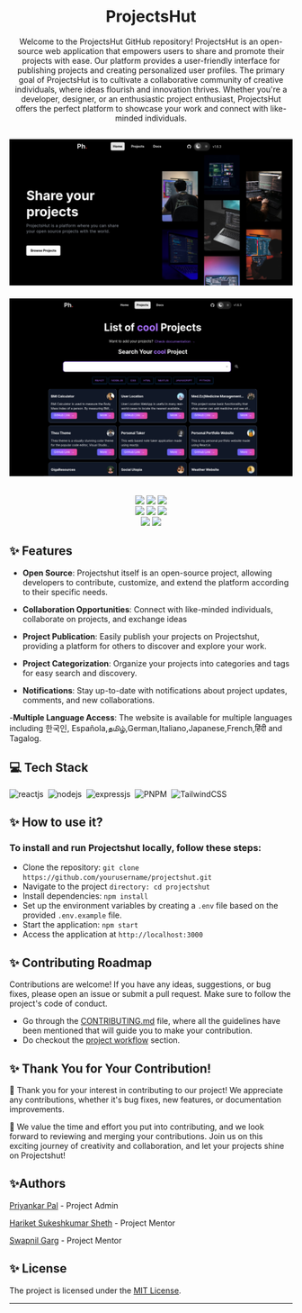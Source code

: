 
<h1 align=center> ProjectsHut </h1>

<p align=center>
Welcome to the ProjectsHut GitHub repository! ProjectsHut is an open-source web application that empowers users to share and promote their projects with ease. Our platform provides a user-friendly interface for publishing projects and creating personalized user profiles. The primary goal of ProjectsHut is to cultivate a collaborative community of creative individuals, where ideas flourish and innovation thrives. Whether you're a developer, designer, or an enthusiastic project enthusiast, ProjectsHut offers the perfect platform to showcase your work and connect with like-minded individuals.  </p>

![projectshut](p1.png)
-----
![projectshut](p2.png)


<div align="center">
  <br>
  <img src="https://img.shields.io/github/repo-size/priyankarpal/ProjectsHut-api.svg?style=for-the-badge&logo=appveyor" />
  <img src="https://img.shields.io/github/issues/priyankarpal/ProjectsHut-api.svg?style=for-the-badge&logo=appveyor" />
  <img src="https://img.shields.io/github/issues-closed-raw/priyankarpal/ProjectsHut-api.svg?style=for-the-badge&logo=appveyor" />
  <br>
  <img src="https://img.shields.io/github/forks/priyankarpal/ProjectsHut-api.svg?style=for-the-badge&logo=appveyor" />
  <img src="https://img.shields.io/github/issues-pr/priyankarpal/ProjectsHut-api.svg?style=for-the-badge&logo=appveyor" />
  <img src="https://img.shields.io/github/issues-pr-closed-raw/priyankarpal/ProjectsHut.svg?style=for-the-badge&logo=appveyor" />
  <br>
  <img src="https://img.shields.io/github/stars/priyankarpal/ProjectsHut-api.svg?style=for-the-badge&logo=appveyor" />
  <img src="https://img.shields.io/github/last-commit/priyankarpal/ProjectsHut-api.svg?style=for-the-badge&logo=appveyor" />
</div>


## ✨ Features

- **Open Source**: Projectshut itself is an open-source project, allowing developers to contribute, customize, and extend the platform according to their specific needs.

- **Collaboration Opportunities**: Connect with like-minded individuals, collaborate on projects, and exchange ideas

- **Project Publication**: Easily publish your projects on Projectshut, providing a platform for others to discover and explore your work.

- **Project Categorization**: Organize your projects into categories and tags for easy search and discovery. 

- **Notifications**: Stay up-to-date with notifications about project updates, comments, and new collaborations.

-**Multiple Language Access**: The website is available for multiple languages including 한국인, Española,தமிழ்,German,Italiano,Japanese,French,हिंदी and Tagalog.


## 💻 Tech Stack 

  ![reactjs](https://img.shields.io/badge/React-20232A?style=for-the-badge&logo=react&logoColor=61DAFB)&nbsp;
  ![nodejs](https://img.shields.io/badge/Node.js-43853D?style=for-the-badge&logo=node.js&logoColor=white)&nbsp;
  ![expressjs](https://img.shields.io/badge/Express.js-000000?style=for-the-badge&logo=express&logoColor=white)&nbsp;
  ![PNPM](https://img.shields.io/badge/pnpm-%234a4a4a.svg?style=for-the-badge&logo=pnpm&logoColor=f69220)&nbsp;
  ![TailwindCSS](https://img.shields.io/badge/tailwindcss-%2338B2AC.svg?style=for-the-badge&logo=tailwind-css&logoColor=white)&nbsp;


## ✨ How to use it? 

### To install and run Projectshut locally, follow these steps:

- Clone the repository: `git clone https://github.com/yourusername/projectshut.git`
- Navigate to the project `directory: cd projectshut`
- Install dependencies: `npm install`
- Set up the environment variables by creating a `.env` file based on the provided `.env.example` file.
- Start the application: `npm start`
- Access the application at `http://localhost:3000`


## ✨ Contributing Roadmap

Contributions are welcome! If you have any ideas, suggestions, or bug fixes, please open an issue or submit a pull request. Make sure to follow the project's code of conduct.

 - Go through the [CONTRIBUTING.md](https://github.com/poorvika11/ProjectsHut/blob/main/contributing.md) file, where all the guidelines have been mentioned that will guide you to make your contribution.
 - Do checkout the [project workflow](https://github.com/poorvika11/ProjectsHut/blob/main/CODE_OF_CONDUCT.md) section.



## ✨ Thank You for Your Contribution!

🙏 Thank you for your interest in contributing to our project! We appreciate any contributions, whether it's bug fixes, new features, or documentation improvements.

🌟 We value the time and effort you put into contributing, and we look forward to reviewing and merging your contributions. Join us on this exciting journey of creativity and collaboration, and let your projects shine on Projectshut!


## ✨Authors
[Priyankar Pal](https://github.com/priyankarpal) - Project Admin
<a name="changelog"></a>

[Hariket Sukeshkumar Sheth](https://github.com/hariketsheth) - Project Mentor
<a name="changelog"></a>

[Swapnil Garg](https://github.com/swapnilgarg7) - Project Mentor
<a name="changelog"></a>


## ✨ License

The project is licensed under the [MIT License](https://github.com/neelshah2409/Bot-Collection/blob/main/LICENSE).

---